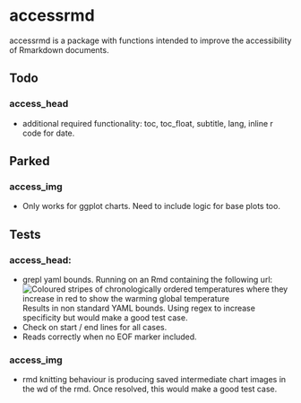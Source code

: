 # accessrmd
accessrmd is a package with functions intended to improve the accessibility of Rmarkdown documents. 


## Todo

### access_head

* additional required functionality: toc, toc_float, subtitle, lang,
inline r code for date.

## Parked

### access_img

* Only works for ggplot charts. Need to include logic for base plots too.


## Tests

### access_head:

* grepl yaml bounds. Running on an Rmd containing the following url:
![Coloured stripes of chronologically ordered temperatures where they increase in red to show the warming global temperature](../images/_stripes_GLOBE---1850-2020-MO.png)
Results in non standard YAML bounds. Using regex to increase specificity but would make a good test case.
* Check on start / end lines for all cases.
* Reads correctly when no EOF marker included.

### access_img

* rmd knitting behaviour is producing saved intermediate chart images in the wd of the rmd. Once resolved, this would make a good test case.
